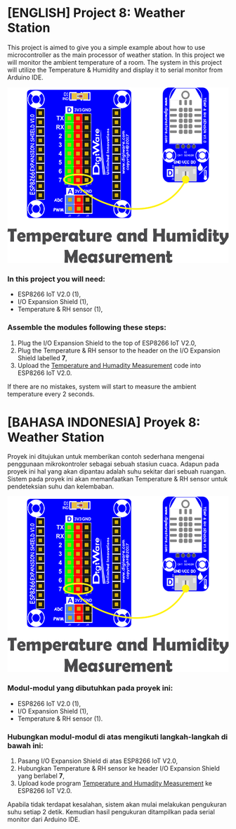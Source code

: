 # [ENGLISH] Project 8: Weather Station
This project is aimed to give you a simple example about how to use microcontroller as the main processor of weather station. In this project we will monitor the ambient temperature of a room. The system in this project will utilize the Temperature & Humidity and display it to serial monitor from Arduino IDE.

<img src="/images/08_temperature_humidity_measurement.png" height="400">

### In this project you will need:
* ESP8266 IoT V2.0 (1),
* I/O Expansion Shield (1),
* Temperature & RH sensor (1),

### Assemble the modules following these steps:
1. Plug the I/O Expansion Shield to the top of ESP8266 IoT V2.0,
2. Plug the Temperature & RH sensor to the header on the I/O Expansion Shield labelled **7**,
3. Upload the [Temperature and Humadity Measurement](/08_Temperature_and_Humadity_Measurement/Temperature_and_Humadity_Measurement) code into ESP8266 IoT V2.0.

If there are no mistakes, system will start to measure the ambient temperature every 2 seconds. 

# [BAHASA INDONESIA] Proyek 8: Weather Station
Proyek ini ditujukan untuk memberikan contoh sederhana mengenai penggunaan mikrokontroler sebagai sebuah stasiun cuaca. Adapun pada proyek ini hal yang akan dipantau adalah suhu sekitar dari sebuah ruangan. Sistem pada proyek ini akan memanfaatkan Temperature & RH sensor untuk pendeteksian suhu dan kelembaban.

<img src="/images/08_temperature_humidity_measurement.png" height="400">

### Modul-modul yang dibutuhkan pada proyek ini:
* ESP8266 IoT V2.0 (1),
* I/O Expansion Shield (1),
* Temperature & RH sensor (1).

### Hubungkan modul-modul di atas mengikuti langkah-langkah di bawah ini:
1. Pasang I/O Expansion Shield di atas ESP8266 IoT V2.0,
2. Hubungkan Temperature & RH sensor ke header I/O Expansion Shield yang berlabel **7**,
3. Upload kode program [Temperature and Humadity Measurement](/08_Temperature_and_Humadity_Measurement/Temperature_and_Humadity_Measurement) ke ESP8266 IoT V2.0.

Apabila tidak terdapat kesalahan, sistem akan mulai melakukan pengukuran suhu setiap 2 detik. Kemudian hasil pengukuran ditampilkan pada serial monitor dari Arduino IDE.
